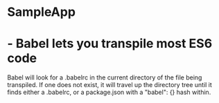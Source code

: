 # SampleApp
# - Babel lets you transpile most ES6 code

Babel will look for a .babelrc in the current directory of the file being transpiled.
If one does not exist, it will travel up the directory tree until it finds either a .babelrc, or a package.json with a "babel": {} hash within.

